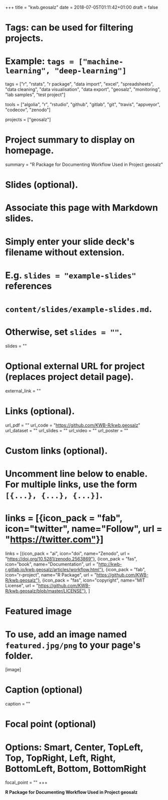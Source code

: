 +++
title = "kwb.geosalz"
date = 2018-07-05T01:11:42+01:00
draft = false

# Tags: can be used for filtering projects.
# Example: `tags = ["machine-learning", "deep-learning"]`
tags = ["r", "rstats", "r package", "data import", "excel", "spreadsheets", "data cleaning", "data visualisation", "data export", "geosalz", "monitoring", "lab samples", "test project"]

tools = ["algolia", "r", "rstudio", "github", "gitlab", "git", "travis", "appveyor", "codecov", "zenodo"]

projects = ["geosalz"]

# Project summary to display on homepage.
summary = "R Package for Documenting Workflow Used in Project geosalz"

# Slides (optional).
#   Associate this page with Markdown slides.
#   Simply enter your slide deck's filename without extension.
#   E.g. `slides = "example-slides"` references 
#   `content/slides/example-slides.md`.
#   Otherwise, set `slides = ""`.
slides = ""

# Optional external URL for project (replaces project detail page).
external_link = ""

# Links (optional).
url_pdf = ""
url_code = "https://github.com/KWB-R/kwb.geosalz"
url_dataset = ""
url_slides = ""
url_video = ""
url_poster = ""

# Custom links (optional).
#   Uncomment line below to enable. For multiple links, use the form `[{...}, {...}, {...}]`.
# links = [{icon_pack = "fab", icon="twitter", name="Follow", url = "https://twitter.com"}]
links = [{icon_pack = "ai", icon="doi", name="Zenodo", url = "https://doi.org/10.5281/zenodo.2563869"},
{icon_pack = "fas", icon="book", name="Documentation", url = "http://kwb-r.gitlab.io/kwb.geosalz/articles/workflow.html"},
{icon_pack = "fab", icon="r-project", name="R Package", url = "https://github.com/KWB-R/kwb.geosalz"},
{icon_pack = "fas", icon="copyright", name="MIT License", url = "https://github.com/KWB-R/kwb.geosalz/blob/master/LICENSE"},
]

# Featured image
# To use, add an image named `featured.jpg/png` to your page's folder. 
[image]
  # Caption (optional)
  caption = ""

  # Focal point (optional)
  # Options: Smart, Center, TopLeft, Top, TopRight, Left, Right, BottomLeft, Bottom, BottomRight
  focal_point = ""
+++

**R Package for Documenting Workflow Used in Project geosalz**


